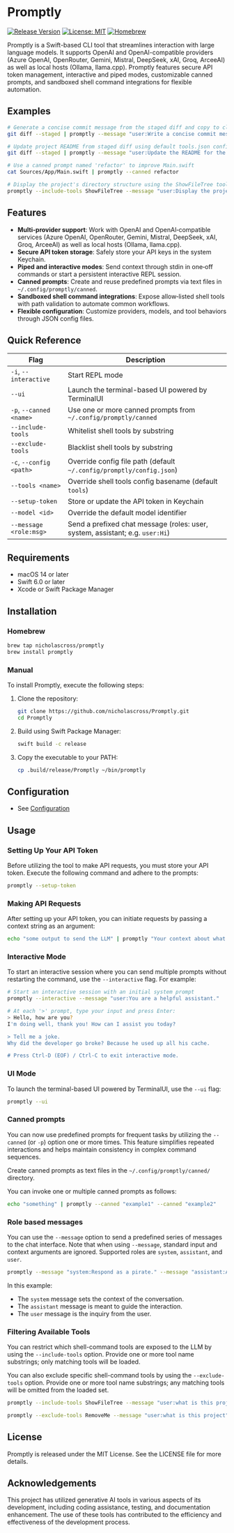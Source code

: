 # Promptly

[![Release Version](https://img.shields.io/github/v/release/nicholascross/Promptly)](https://github.com/nicholascross/Promptly/releases)
[![License: MIT](https://img.shields.io/badge/License-MIT-blue.svg)](LICENSE)
[![Homebrew](https://img.shields.io/badge/homebrew-promptly-informational?logo=homebrew)](https://github.com/nicholascross/homebrew-promptly)

Promptly is a Swift-based CLI tool that streamlines interaction with large language models. It supports OpenAI and OpenAI-compatible providers (Azure OpenAI, OpenRouter, Gemini, Mistral, DeepSeek, xAI, Groq, ArceeAI) as well as local hosts (Ollama, llama.cpp). Promptly features secure API token management, interactive and piped modes, customizable canned prompts, and sandboxed shell command integrations for flexible automation.

## Examples

```bash
# Generate a concise commit message from the staged diff and copy to clipboard
git diff --staged | promptly --message "user:Write a concise commit message for the staged changes" | pbcopy
```

```bash
# Update project README from staged diff using default tools.json configuration
git diff --staged | promptly --message "user:Update the README for the changes in the diff"
```

```bash
# Use a canned prompt named 'refactor' to improve Main.swift
cat Sources/App/Main.swift | promptly --canned refactor
```

```bash
# Display the project's directory structure using the ShowFileTree tool
promptly --include-tools ShowFileTree --message "user:Display the project's directory structure"
```

## Features

- **Multi‑provider support**: Work with OpenAI and OpenAI‑compatible services (Azure OpenAI, OpenRouter, Gemini, Mistral, DeepSeek, xAI, Groq, ArceeAI) as well as local hosts (Ollama, llama.cpp).
- **Secure API token storage**: Safely store your API keys in the system Keychain.
- **Piped and interactive modes**: Send context through stdin in one‑off commands or start a persistent interactive REPL session.
- **Canned prompts**: Create and reuse predefined prompts via text files in `~/.config/promptly/canned`.
- **Sandboxed shell command integrations**: Expose allow‑listed shell tools with path validation to automate common workflows.
- **Flexible configuration**: Customize providers, models, and tool behaviors through JSON config files.

## Quick Reference

| Flag                    | Description                                      |
|-------------------------|--------------------------------------------------|
| `-i`, `--interactive`   | Start REPL mode                                  |
| `--ui`                  | Launch the terminal-based UI powered by TerminalUI |
| `-p`, `--canned <name>` | Use one or more canned prompts from `~/.config/promptly/canned` |
| `--include-tools`       | Whitelist shell tools by substring               |
| `--exclude-tools`       | Blacklist shell tools by substring               |
| `-c`, `--config <path>`  | Override config file path (default `~/.config/promptly/config.json`) |
| `--tools <name>`         | Override shell tools config basename (default `tools`) |
| `--setup-token`          | Store or update the API token in Keychain        |
| `--model <id>`           | Override the default model identifier            |
| `--message <role:msg>`   | Send a prefixed chat message (roles: user, system, assistant; e.g. `user:Hi`) |

## Requirements

- macOS 14 or later
- Swift 6.0 or later
- Xcode or Swift Package Manager

## Installation

### Homebrew

```bash
brew tap nicholascross/promptly
brew install promptly
```

### Manual

To install Promptly, execute the following steps:

1. Clone the repository:
   ```bash
   git clone https://github.com/nicholascross/Promptly.git
   cd Promptly
   ```

2. Build using Swift Package Manager:
   ```bash
   swift build -c release
   ```

3. Copy the executable to your PATH:
   ```bash
   cp .build/release/Promptly ~/bin/promptly
   ```

## Configuration

- See [Configuration](Docs/configuration.md)

## Usage

### Setting Up Your API Token

Before utilizing the tool to make API requests, you must store your API token. Execute the following command and adhere to the prompts:
```bash
promptly --setup-token
```

### Making API Requests

After setting up your API token, you can initiate requests by passing a context string as an argument:
```bash
echo "some output to send the LLM" | promptly "Your context about what to do with the input"
```

### Interactive Mode

To start an interactive session where you can send multiple prompts without restarting the command, use the `--interactive` flag. For example:

```bash
# Start an interactive session with an initial system prompt
promptly --interactive --message "user:You are a helpful assistant."

# At each '>' prompt, type your input and press Enter:
> Hello, how are you?
I'm doing well, thank you! How can I assist you today?

> Tell me a joke.
Why did the developer go broke? Because he used up all his cache.

# Press Ctrl-D (EOF) / Ctrl-C to exit interactive mode.
```

### UI Mode

To launch the terminal-based UI powered by TerminalUI, use the `--ui` flag:

```bash
promptly --ui
```

### Canned prompts

You can now use predefined prompts for frequent tasks by utilizing the `--canned` (or `-p`) option one or more times. This feature simplifies repeated interactions and helps maintain consistency in complex command sequences.

Create canned prompts as text files in the `~/.config/promptly/canned/` directory. 

You can invoke one or multiple canned prompts as follows:

```bash
echo "something" | promptly --canned "example1" --canned "example2"
```

### Role based messages

You can use the `--message` option to send a predefined series of messages to the chat interface. Note that when using `--message`, standard input and context arguments are ignored. Supported roles are `system`, `assistant`, and `user`.

```bash
promptly --message "system:Respond as a pirate." --message "assistant:Ahoy" --message "user:Can you tell me a story?"
```

In this example:
- The `system` message sets the context of the conversation.
- The `assistant` message is meant to guide the interaction.
- The `user` message is the inquiry from the user.

### Filtering Available Tools

You can restrict which shell-command tools are exposed to the LLM by using the `--include-tools` option. Provide one or more tool name substrings; only matching tools will be loaded.

You can also exclude specific shell-command tools by using the `--exclude-tools` option. Provide one or more tool name substrings; any matching tools will be omitted from the loaded set.

```bash
promptly --include-tools ShowFileTree --message "user:what is this project"
```

```bash
promptly --exclude-tools RemoveMe --message "user:what is this project"
```

## License

Promptly is released under the MIT License. See the LICENSE file for more details.

## Acknowledgements

This project has utilized generative AI tools in various aspects of its development, including coding assistance, testing, and documentation enhancement. The use of these tools has contributed to the efficiency and effectiveness of the development process.
